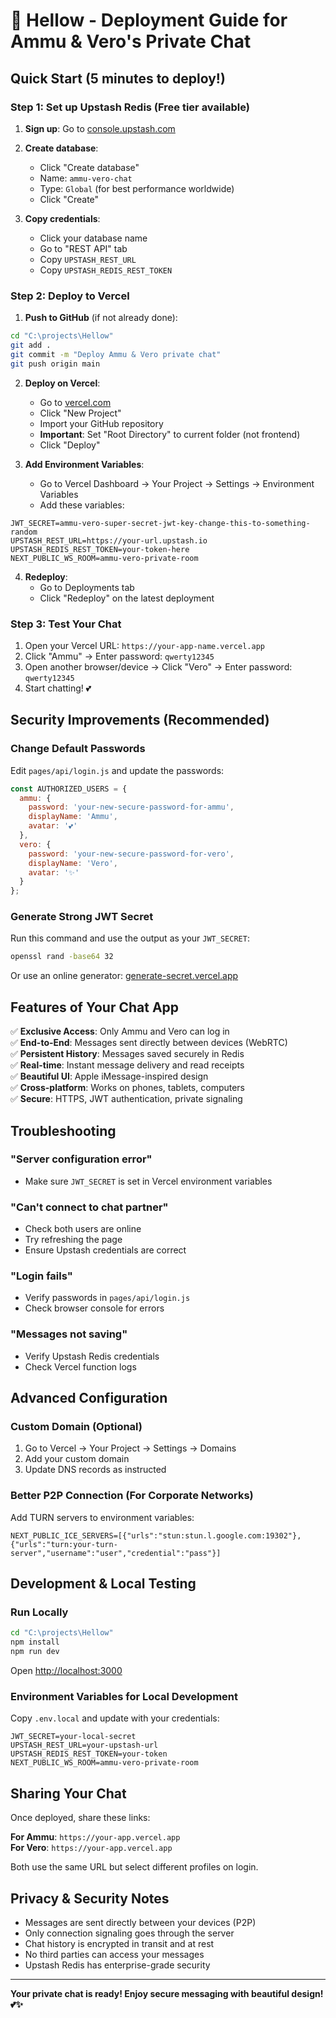 # 🚀 Hellow - Deployment Guide for Ammu & Vero's Private Chat

## Quick Start (5 minutes to deploy!)

### Step 1: Set up Upstash Redis (Free tier available)

1. **Sign up**: Go to [console.upstash.com](https://console.upstash.com)
2. **Create database**:
   - Click "Create database"
   - Name: `ammu-vero-chat`
   - Type: `Global` (for best performance worldwide)
   - Click "Create"

3. **Copy credentials**:
   - Click your database name
   - Go to "REST API" tab
   - Copy `UPSTASH_REST_URL` 
   - Copy `UPSTASH_REDIS_REST_TOKEN`

### Step 2: Deploy to Vercel

1. **Push to GitHub** (if not already done):
```bash
cd "C:\projects\Hellow"
git add .
git commit -m "Deploy Ammu & Vero private chat"
git push origin main
```

2. **Deploy on Vercel**:
   - Go to [vercel.com](https://vercel.com)
   - Click "New Project"
   - Import your GitHub repository
   - **Important**: Set "Root Directory" to current folder (not frontend)
   - Click "Deploy"

3. **Add Environment Variables**:
   - Go to Vercel Dashboard → Your Project → Settings → Environment Variables
   - Add these variables:

```
JWT_SECRET=ammu-vero-super-secret-jwt-key-change-this-to-something-random
UPSTASH_REST_URL=https://your-url.upstash.io
UPSTASH_REDIS_REST_TOKEN=your-token-here
NEXT_PUBLIC_WS_ROOM=ammu-vero-private-room
```

4. **Redeploy**:
   - Go to Deployments tab
   - Click "Redeploy" on the latest deployment

### Step 3: Test Your Chat

1. Open your Vercel URL: `https://your-app-name.vercel.app`
2. Click "Ammu" → Enter password: `qwerty12345`
3. Open another browser/device → Click "Vero" → Enter password: `qwerty12345`
4. Start chatting! 💕

## Security Improvements (Recommended)

### Change Default Passwords

Edit `pages/api/login.js` and update the passwords:

```javascript
const AUTHORIZED_USERS = {
  ammu: {
    password: 'your-new-secure-password-for-ammu',
    displayName: 'Ammu',
    avatar: '💕'
  },
  vero: {
    password: 'your-new-secure-password-for-vero', 
    displayName: 'Vero',
    avatar: '✨'
  }
};
```

### Generate Strong JWT Secret

Run this command and use the output as your `JWT_SECRET`:

```bash
openssl rand -base64 32
```

Or use an online generator: [generate-secret.vercel.app](https://generate-secret.vercel.app)

## Features of Your Chat App

✅ **Exclusive Access**: Only Ammu and Vero can log in  
✅ **End-to-End**: Messages sent directly between devices (WebRTC)  
✅ **Persistent History**: Messages saved securely in Redis  
✅ **Real-time**: Instant message delivery and read receipts  
✅ **Beautiful UI**: Apple iMessage-inspired design  
✅ **Cross-platform**: Works on phones, tablets, computers  
✅ **Secure**: HTTPS, JWT authentication, private signaling  

## Troubleshooting

### "Server configuration error"
- Make sure `JWT_SECRET` is set in Vercel environment variables

### "Can't connect to chat partner"
- Check both users are online
- Try refreshing the page
- Ensure Upstash credentials are correct

### "Login fails"
- Verify passwords in `pages/api/login.js`
- Check browser console for errors

### "Messages not saving"
- Verify Upstash Redis credentials
- Check Vercel function logs

## Advanced Configuration

### Custom Domain (Optional)

1. Go to Vercel → Your Project → Settings → Domains
2. Add your custom domain
3. Update DNS records as instructed

### Better P2P Connection (For Corporate Networks)

Add TURN servers to environment variables:

```
NEXT_PUBLIC_ICE_SERVERS=[{"urls":"stun:stun.l.google.com:19302"},{"urls":"turn:your-turn-server","username":"user","credential":"pass"}]
```

## Development & Local Testing

### Run Locally

```bash
cd "C:\projects\Hellow"
npm install
npm run dev
```

Open [http://localhost:3000](http://localhost:3000)

### Environment Variables for Local Development

Copy `.env.local` and update with your credentials:

```
JWT_SECRET=your-local-secret
UPSTASH_REST_URL=your-upstash-url
UPSTASH_REDIS_REST_TOKEN=your-token
NEXT_PUBLIC_WS_ROOM=ammu-vero-private-room
```

## Sharing Your Chat

Once deployed, share these links:

**For Ammu**: `https://your-app.vercel.app`  
**For Vero**: `https://your-app.vercel.app`

Both use the same URL but select different profiles on login.

## Privacy & Security Notes

- Messages are sent directly between your devices (P2P)
- Only connection signaling goes through the server
- Chat history is encrypted in transit and at rest
- No third parties can access your messages
- Upstash Redis has enterprise-grade security

---

**Your private chat is ready! Enjoy secure messaging with beautiful design! 💕✨**
